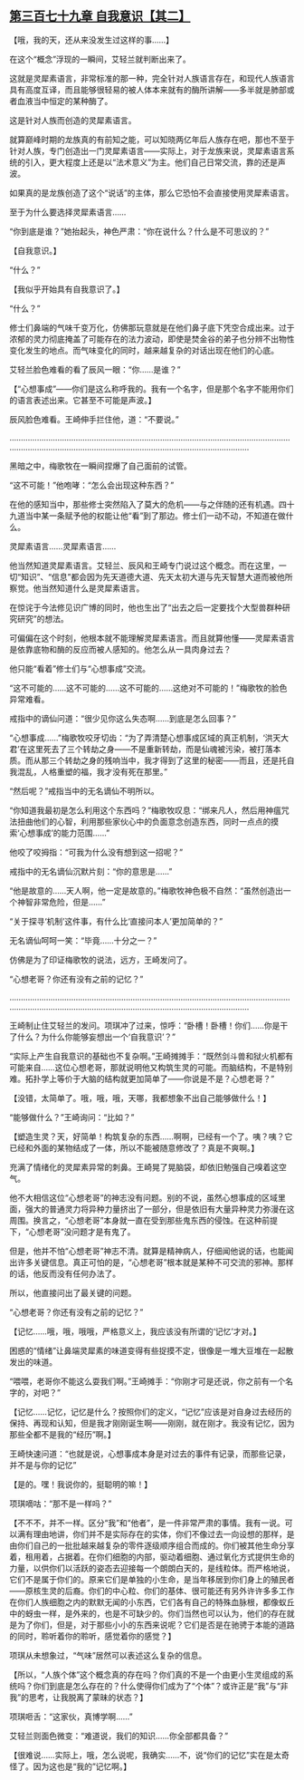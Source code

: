 ## [第三百七十九章 自我意识【其二】](https://www.xxbiquge.com/11_11207/9192926.html)


  【哦，我的天，还从来没发生过这样的事……】

  在这个“概念”浮现的一瞬间，艾轻兰就判断出来了。

  这就是灵犀素语言，非常标准的那一种，完全针对人族语言存在，和现代人族语言具有高度互译，而且能够很轻易的被人体本来就有的酶所讲解——多半就是肺部或者血液当中恒定的某种酶了。

  这是针对人族而创造的灵犀素语言。

  就算巅峰时期的龙族真的有前知之能，可以知晓两亿年后人族存在吧，那也不至于针对人族，专门创造出一门灵犀素语言——实际上，对于龙族来说，灵犀素语言系统的引入，更大程度上还是以“法术意义”为主。他们自己日常交流，靠的还是声波。

  如果真的是龙族创造了这个“说话”的主体，那么它恐怕不会直接使用灵犀素语言。

  至于为什么要选择灵犀素语言……

  “你到底是谁？”她抬起头，神色严肃：“你在说什么？什么是不可思议的？”

  【自我意识。】

  “什么？”

  【我似乎开始具有自我意识了。】

  “什么？”

  修士们鼻端的气味千变万化，仿佛那玩意就是在他们鼻子底下凭空合成出来。过于浓郁的灵力彻底掩盖了可能存在的法力波动，即使是焚金谷的弟子也分辨不出物性变化发生的地点。而气味变化的同时，越来越复杂的对话出现在他们的心底。

  艾轻兰脸色难看的看了辰风一眼：“你……是谁？”

  【“心想事成”——你们是这么称呼我的。我有一个名字，但是那个名字不能用你们的语言表述出来。它甚至不可能是声波。】

  辰风脸色难看。王崎伸手拦住他，道：“不要说。”

  …………………………………………………………………………………………………………………………………………………………………………………………………………

  黑暗之中，梅歌牧在一瞬间捏爆了自己面前的试管。

  “这不可能！”他咆哮：“怎么会出现这种东西？”

  在他的感知当中，那些修士突然陷入了莫大的危机——与之伴随的还有机遇。四十九道当中某一条赋予他的权能让他“看”到了那边。修士们一动不动，不知道在做什么。

  灵犀素语言……灵犀素语言……

  他当然知道灵犀素语言。艾轻兰、辰风和王崎专门说过这个概念。而在这里，一切“知识”、“信息”都会因为先天道德大道、先天太初大道与先天智慧大道而被他所察觉。他当然知道什么是灵犀素语言。

  在惊诧于今法修见识广博的同时，他也生出了“出去之后一定要找个大型兽群种研究研究”的想法。

  可偏偏在这个时刻，他根本就不能理解灵犀素语言。而且就算他懂——灵犀素语言是依靠底物和酶的反应而被人感知的。他怎么从一具肉身过去？

  他只能“看着”修士们与“心想事成”交流。

  “这不可能的……这不可能的……这不可能的……这绝对不可能的！”梅歌牧的脸色异常难看。

  戒指中的谪仙问道：“很少见你这么失态啊……到底是怎么回事？”

  “心想事成……”梅歌牧咬牙切齿：“为了弄清楚心想事成区域的真正机制，‘洪天大君’在这里死去了三个转劫之身——不是重新转劫，而是仙魂被污染，被打落本质。而从那三个转劫之身的残响当中，我才得到了这里的秘密——而且，还是托自我混乱，人格重塑的福，我才没有死在那里。”

  “然后呢？”戒指当中的无名谪仙不明所以。

  “你知道我最初是怎么利用这个东西吗？”梅歌牧叹息：“绑来凡人，然后用神瘟咒法扭曲他们的心智，利用那些家伙心中的负面意念创造东西，同时一点点的摸索‘心想事成’的能力范围……”

  他咬了咬拇指：“可我为什么没有想到这一招呢？”

  戒指中的无名谪仙沉默片刻：“你的意思是……”

  “他是故意的……天人啊，他一定是故意的。”梅歌牧神色极不自然：“虽然创造出一个神智非常危险，但是……”

  “关于探寻‘机制’这件事，有什么比‘直接问本人’更加简单的？”

  无名谪仙呵呵一笑：“毕竟……十分之一？”

  仿佛是为了印证梅歌牧的说法，远方，王崎发问了。

  “心想老哥？你还有没有之前的记忆？”

  …………………………………………………………………………………………………………………………………………………………………………………………………………

  王崎制止住艾轻兰的发问。项琪冲了过来，惊呼：“卧槽！卧槽！你们……你是干了什么？为什么你能够妄想出一个‘自我意识’？”

  “实际上产生自我意识的基础也不复杂啊。”王崎摊摊手：“既然剑斗兽和狱火机都有可能来自……这位心想老哥，那就说明他又构筑生灵的可能。而脑结构，不是特别难。拓扑学上等价于大脑的结构就更加简单了——你说是不是？心想老哥？”

  【没错，太简单了。哦，哦，哦，天哪，我都想象不出自己能够做什么！】

  “能够做什么？”王崎询问：“比如？”

  【塑造生灵？天，好简单！构筑复杂的东西……啊啊，已经有一个了。咦？咦？它已经和外面的某物结成了一体，所以不能被随意修改了？真是不爽啊。】

  充满了情绪化的灵犀素异常的刺鼻。王崎晃了晃脑袋，却依旧勉强自己嗅着这空气。

  他不大相信这位“心想老哥”的神志没有问题。别的不说，虽然心想事成的区域里面，强大的普通灵力将异种力量挤出了一部分，但是依旧有大量异种灵力弥漫在这周围。换言之，“心想老哥”本身就一直在受到那些鬼东西的侵蚀。在这种前提下，“心想老哥”没问题才是有鬼了。

  但是，他并不怕“心想老哥”神志不清。就算是精神病人，仔细闻他说的话，也能闻出许多关键信息。真正可怕的是，“心想老哥”根本就是某种不可交流的邪神。那样的话，他反而没有任何办法了。

  所以，他直接问出了最关键的问题。

  “心想老哥？你还有没有之前的记忆？”

  【记忆……哦，哦，哦哦，严格意义上，我应该没有所谓的‘记忆’才对。】

  困惑的“情绪”让鼻端灵犀素的味道变得有些捉摸不定，很像是一堆大豆堆在一起散发出的味道。

  “喂喂，老哥你不能这么耍我们啊。”王崎摊手：“你刚才可是还说，你之前有一个名字的，对吧？”

  【记忆……记忆，记忆是什么？按照你们的定义，“记忆”应该是对自身过去经历的保持、再现和认知，但是我才刚刚诞生啊——刚刚，就在刚才。我没有记忆，因为那些全都不是我的“经历”啊。】

  王崎快速问道：“也就是说，心想事成本身是对过去的事件有记录，而那些记录，并不是与你的记忆”

  【是的。嘿！我说你的，挺聪明的嘛！】

  项琪嘀咕：“那不是一样吗？”

  【不不不，并不一样。区分“我”和“他者”，是一件非常严肃的事情。我有一说。可以满有理由地讲，你们并不是实际存在的实体，你们不像过去一向设想的那样，是由你们自己的一批批越来越复杂的零件逐级顺序组合而成的。你们被其他生命分享着，租用着，占据着。在你们细胞的内部，驱动着细胞、通过氧化方式提供生命的力量，以供你们以活跃的姿态去迎接每一个朗朗白天的，是线粒体。而严格地说，它们不是属于你们的。原来它们是单独的小生命，是当年移居到你们身上的殖民者——原核生灵的后裔。你们的中心粒、你们的基体、很可能还有另外许许多多工作在你们人族细胞之内的默默无闻的小东西，它们各有自己的特殊血脉根，都像蚁丘中的蚜虫一样，是外来的，也是不可缺少的。你们当然也可以认为，他们的存在就是为了你们，但是，对于那些小小的东西来说呢？它们是否是在驰骋于本能的道路的同时，聆听着你的聆听，感觉着你的感觉？】

  项琪从未想象过，“气味”居然可以表述这么复杂的信息。

  【所以，“人族个体”这个概念真的存在吗？你们真的不是一个由更小生灵组成的系统吗？你们到底是怎么存在的？什么使得你们成为了“个体”？或许正是“我”与“非我”的思考，让我脱离了蒙昧的状态？】

  项琪咂舌：“这家伙，真博学啊……”

  艾轻兰则面色微变：“难道说，我们的知识……你全部都具备？”

  【很难说……实际上，哦，怎么说呢，我确实……不，说“你们的记忆”实在是太奇怪了。因为这也是“我的”记忆啊。】
